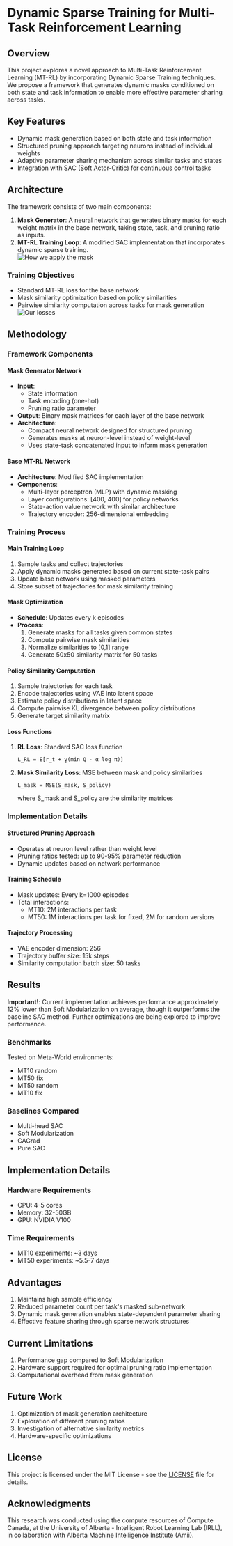 # Dynamic Sparse Training for Multi-Task Reinforcement Learning

## Overview
This project explores a novel approach to Multi-Task Reinforcement Learning (MT-RL) by incorporating Dynamic Sparse Training techniques. We propose a framework that generates dynamic masks conditioned on both state and task information to enable more effective parameter sharing across tasks.

## Key Features
- Dynamic mask generation based on both state and task information
- Structured pruning approach targeting neurons instead of individual weights
- Adaptive parameter sharing mechanism across similar tasks and states
- Integration with SAC (Soft Actor-Critic) for continuous control tasks

## Architecture
The framework consists of two main components:
1. **Mask Generator**: A neural network that generates binary masks for each weight matrix in the base network, taking state, task, and pruning ratio as inputs.
2. **MT-RL Training Loop**: A modified SAC implementation that incorporates dynamic sparse training.  
![How we apply the mask](sparse_training2.png)

### Training Objectives
- Standard MT-RL loss for the base network
- Mask similarity optimization based on policy similarities
- Pairwise similarity computation across tasks for mask generation
![Our losses](dst_mtrl.png)

## Methodology

### Framework Components

#### Mask Generator Network
- **Input**: 
  - State information
  - Task encoding (one-hot)
  - Pruning ratio parameter
- **Output**: Binary mask matrices for each layer of the base network
- **Architecture**: 
  - Compact neural network designed for structured pruning
  - Generates masks at neuron-level instead of weight-level
  - Uses state-task concatenated input to inform mask generation

#### Base MT-RL Network
- **Architecture**: Modified SAC implementation
- **Components**:
  - Multi-layer perceptron (MLP) with dynamic masking
  - Layer configurations: [400, 400] for policy networks
  - State-action value network with similar architecture
  - Trajectory encoder: 256-dimensional embedding

### Training Process

#### Main Training Loop
1. Sample tasks and collect trajectories
2. Apply dynamic masks generated based on current state-task pairs
3. Update base network using masked parameters
4. Store subset of trajectories for mask similarity training

#### Mask Optimization
- **Schedule**: Updates every k episodes
- **Process**:
  1. Generate masks for all tasks given common states
  2. Compute pairwise mask similarities
  3. Normalize similarities to [0,1] range
  4. Generate 50x50 similarity matrix for 50 tasks

#### Policy Similarity Computation
1. Sample trajectories for each task
2. Encode trajectories using VAE into latent space
3. Estimate policy distributions in latent space
4. Compute pairwise KL divergence between policy distributions
5. Generate target similarity matrix

#### Loss Functions
1. **RL Loss**: Standard SAC loss function
   ```
   L_RL = E[r_t + γ(min Q - α log π)]
   ```

2. **Mask Similarity Loss**: MSE between mask and policy similarities
   ```
   L_mask = MSE(S_mask, S_policy)
   ```
   where S_mask and S_policy are the similarity matrices

### Implementation Details

#### Structured Pruning Approach
- Operates at neuron level rather than weight level
- Pruning ratios tested: up to 90-95% parameter reduction
- Dynamic updates based on network performance

#### Training Schedule
- Mask updates: Every k=1000 episodes
- Total interactions:
  - MT10: 2M interactions per task
  - MT50: 1M interactions per task for fixed, 2M for random versions

#### Trajectory Processing
- VAE encoder dimension: 256
- Trajectory buffer size: 15k steps
- Similarity computation batch size: 50 tasks

## Results
**Important!**: Current implementation achieves performance approximately 12% lower than Soft Modularization on average, though it outperforms the baseline SAC method. Further optimizations are being explored to improve performance.

### Benchmarks
Tested on Meta-World environments:
- MT10 random
- MT50 fix
- MT50 random
- MT10 fix

### Baselines Compared
- Multi-head SAC
- Soft Modularization
- CAGrad
- Pure SAC

## Implementation Details

### Hardware Requirements
- CPU: 4-5 cores
- Memory: 32-50GB
- GPU: NVIDIA V100

### Time Requirements
- MT10 experiments: ~3 days
- MT50 experiments: ~5.5-7 days

## Advantages
1. Maintains high sample efficiency
2. Reduced parameter count per task's masked sub-network
3. Dynamic mask generation enables state-dependent parameter sharing
4. Effective feature sharing through sparse network structures

## Current Limitations
1. Performance gap compared to Soft Modularization
2. Hardware support required for optimal pruning ratio implementation
3. Computational overhead from mask generation

## Future Work
1. Optimization of mask generation architecture
2. Exploration of different pruning ratios
3. Investigation of alternative similarity metrics
4. Hardware-specific optimizations

## License
This project is licensed under the MIT License - see the [LICENSE](LICENSE.md) file for details.

## Acknowledgments
This research was conducted using the compute resources of Compute Canada, at the University of Alberta - Intelligent Robot Learning Lab (IRLL), in collaboration with Alberta Machine Intelligence Institute (Amii).
